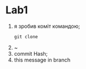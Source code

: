# Lab1
1. я зробив коміт командою;
    ```shell script
    git clone
    ```
1. ~
1. commit Hash;
1. this message in branch
